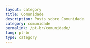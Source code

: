 ```yaml
---
layout: category
title: Comunidade
description: Posts sobre Comunidade.
category: comunidade
permalink: /pt-br/comunidade/
lang: pt-br
type: category
---
```

